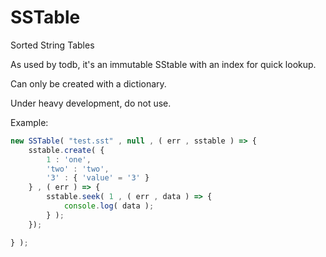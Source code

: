 # SSTable
Sorted String Tables

As used by todb, it's an immutable SStable with an index for quick lookup.

Can only be created with a dictionary.

Under heavy development, do not use.

Example:

```javascript
new SSTable( "test.sst" , null , ( err , sstable ) => {
	sstable.create( {
		1 : 'one',
		'two' : 'two',
		'3' : { 'value' = '3' }
	} , ( err ) => {
		sstable.seek( 1 , ( err , data ) => {
			console.log( data );
		} );
	});

} );
```

